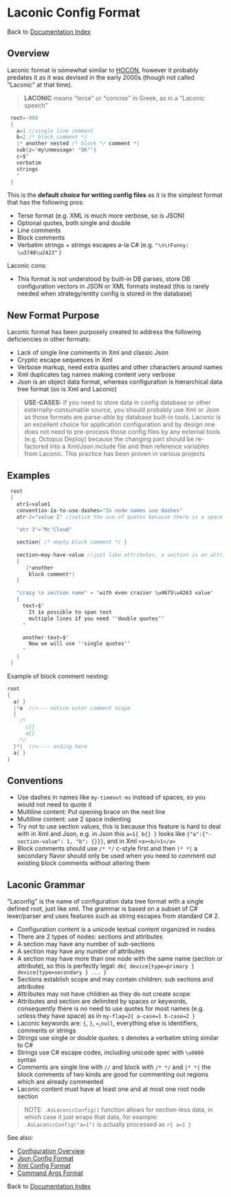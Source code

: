 ﻿# Laconic Config Format

Back to [Documentation Index](/src/documentation-index.md)

## Overview
Laconic format is somewhat similar to [HOCON](https://en.wikipedia.org/wiki/HOCON), however it probably predates it as it was devised in the early 2000s (though not called "Laconic" at that time).

> **LACONIC** means "terse" or "concise" in Greek, as in a "Laconic speech"

```csharp
 root=-900
 {
   a=1 //single line comment
   b=2 /* block comment */
   |* another nested /* block */ comment *|
   sub{z='my\nmessage! "OK"'}
   c=$"
   verbatim
   strings
   "
 }
```
This is the **default choice for writing config files** as it is the simplest format that has the following pros:

- Terse format (e.g. XML is much more verbose, so is JSON)
- Optional quotes, both single and double
- Line comments
- Block comments
- Verbatim strings + strings escapes a-la C# (e.g. `"\n\rFunny: \u3748\u2423"` )

Laconic cons:

- This format is not understood by built-in DB parses, store DB configuration vectors in JSON or XML formats instead (this is rarely needed when strategy/entity config is stored in the database)


## New Format Purpose

Laconic format has been purposely created to address the following deficiencies in other formats:
- Lack of single line comments in Xml and classic Json
- Cryptic escape sequences in Xml
- Verbose markup, need extra quotes and other characters around names
- Xml duplicates tag names making content very verbose
- Json is an object data format, whereas configuration is hierarchical data tree format (so is Xml and Laconic)

>**USE-CASES:** If you need to store data in config database or other externally-consumable source, you should probably use Xml or Json as those formats are parse-able by database built-in tools. Laconic is an excellent choice for application configuration and by design one does not need to pre-process those config files by any external tools (e.g. Octopus Deploy) because the changing part should be re-factored into a Xml/Json include file and then reference variables from Laconic. This practice has been proven in various projects

## Examples
```csharp
 root
 {
   atr1=value1
   convention-is-to-use-dashes="In node names use dashes"
   atr-2="value 2" //notice the use of quotes because there is a space in value
   
   "atr 3"="Mc'Cloud"

   section{ /* empty block comment */ }
   
   section=may-have-value //just like attributes, a section is an attribute with { } block
   {
      |*another 
       block comment*| 
   }

   "crazy \n section name" = 'with even crazier \u4675\u4263 value'
   {
     text=$"
       It is possible to span text
       multiple lines if you need ""double quotes""
     "

     another-text=$'
       Now we will use ''single quotes''
     '
   }
 }
```
Example of block comment nesting:
```csharp
root
{
  a{ }
  |*a  //<--- notice outer comment scope
  { 
    /*  
      c{} 
      d{}
    */
  }*|  //<---- ending here
  a{ }
}
```



## Conventions
* Use dashes in names like `my-timeout-ms` instead of spaces, so you would not need to quote it
* Multiline content: Put opening brace on the next line
* Multiline content: use 2 space indenting
* Try not to use section values, this is because this feature is hard to deal with in Xml and Json, e.g. in Json this `a=1{ b{} }` looks like `{"a":{"-section-value": 1, "b": {}}}`, and in Xml `<a><b/>1</a>`
* Block comments should use `/* */` c-style first and then `|* *|` a secondary flavor should only be used when you need to comment out existing block comments without altering them

## Laconic Grammar
"Laconfig" is the name of configuration data tree format with a single defined root, just like xml. The grammar is based on a subset of C# lexer/parser and uses features such as string escapes from standard C# 2.

* Configuration content is a unicode textual content organized in nodes
* There are 2 types of nodes: sections and attributes
* A section may have any number of sub-sections 
* A section may have any number of attributes
* A section may have more than one node with the same name (section or attribute), so this is perfectly legal: `db{ device{type=primary } device{type=secondary } ... }`
* Sections establish scope and may contain children: sub sections and attributes
* Attributes may not have children as they do not create scope
* Attributes and section are delimited by spaces or keywords, consequently there is no need to use quotes for most names (e.g. unless they have space) as in `my-flag=2{ a-case=1 b-case=2 }`
* Laconic keywords are: `{`, `}`, `=`,`null`, everything else is identifiers, comments or strings
* Strings use single or double quotes. `$` denotes a verbatim string similar to C#
* Strings use C# escape codes, including unicode spec with `\u0000` syntax
* Comments are single line with `//` and block with `/* */` and `|* *|` the block comments of two kinds are good for commenting out regions which are already commented
* Laconic content must have at least one and at most one root node section

> NOTE: `.AsLaconicConfig()` function allows for section-less data, in which case it just wraps that data, for example: `.AsLaconicConfig("a=1")` is actually processed as `r{ a=1 }`


See also:
- [Configuration Overview](readme.md)
- [Json Config Format](json-format.md)
- [Xml Config Format](xml-format.md)
- [Command Args Format](cmdarg-format.md)

Back to [Documentation Index](/src/documentation-index.md)


